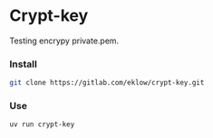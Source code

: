 # Crypt-key
Testing encrypy private.pem.
### Install
``` sh
git clone https://gitlab.com/eklow/crypt-key.git
```
### Use
``` sh
uv run crypt-key
```

